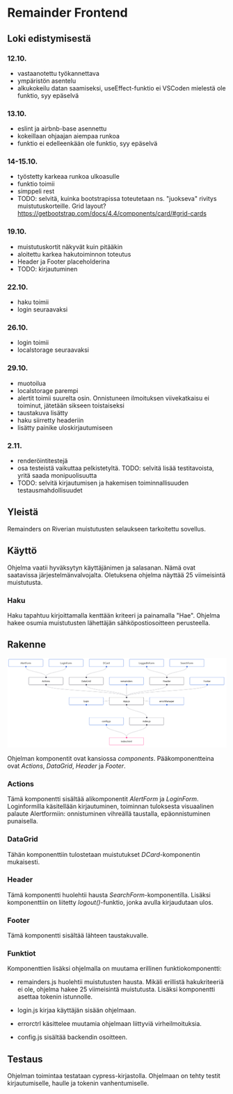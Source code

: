 # Remainder Frontend

## Loki edistymisestä

### 12.10.

- vastaanotettu työkannettava
- ympäristön asentelu
- alkukokeilu datan saamiseksi, useEffect-funktio ei VSCoden mielestä ole funktio, syy epäselvä

### 13.10.

- eslint ja airbnb-base asennettu
- kokeillaan ohjaajan aiempaa runkoa
- funktio ei edelleenkään ole funktio, syy epäselvä

### 14-15.10.

- työstetty karkeaa runkoa ulkoasulle
- funktio toimii
- simppeli rest
- TODO: selvitä, kuinka bootstrapissa toteutetaan ns. "juokseva" rivitys muistutuskorteille. Grid layout? https://getbootstrap.com/docs/4.4/components/card/#grid-cards

### 19.10.

- muistutuskortit näkyvät kuin pitääkin
- aloitettu karkea hakutoiminnon toteutus
- Header ja Footer placeholderina
- TODO: kirjautuminen

### 22.10.

- haku toimii
- login seuraavaksi

### 26.10.

- login toimii
- localstorage seuraavaksi

### 29.10.

- muotoilua
- localstorage parempi
- alertit toimii suurelta osin. Onnistuneen ilmoituksen viivekatkaisu ei toiminut, jätetään sikseen toistaiseksi
- taustakuva lisätty
- haku siirretty headeriin
- lisätty painike uloskirjautumiseen

### 2.11.

- renderöintitestejä
- osa testeistä vaikuttaa pelkistetyltä. TODO: selvitä lisää testitavoista, yritä saada monipuolisuutta
- TODO: selvitä kirjautumisen ja hakemisen toiminnallisuuden testausmahdollisuudet

## Yleistä

Remainders on Riverian muistutusten selaukseen tarkoitettu sovellus. 

## Käyttö

Ohjelma vaatii hyväksytyn käyttäjänimen ja salasanan. Nämä ovat saatavissa järjestelmänvalvojalta. 
Oletuksena ohjelma näyttää 25 viimeisintä muistutusta.

### Haku

Haku tapahtuu kirjoittamalla kenttään kriteeri ja painamalla "Hae". Ohjelma hakee osumia muistutusten lähettäjän sähköpostiosoitteen perusteella.

## Rakenne

![Ohjelman rakennekaavio](rakenne.png)

Ohjelman komponentit ovat kansiossa *components*. Pääkomponentteina ovat *Actions*, *DataGrid*, *Header* ja *Footer*.

### Actions

Tämä komponentti sisältää alikomponentit *AlertForm* ja *LoginForm*. Loginformilla käsitellään kirjautuminen, toiminnan tuloksesta visuaalinen palaute Alertformiin: onnistuminen vihreällä taustalla, epäonnistuminen punaisella.

### DataGrid

Tähän komponenttiin tulostetaan muistutukset *DCard*-komponentin mukaisesti.

### Header

Tämä komponentti huolehtii hausta *SearchForm*-komponentilla. Lisäksi komponenttiin on liitetty *logout()*-funktio, jonka avulla kirjaudutaan ulos.

### Footer

Tämä komponentti sisältää lähteen taustakuvalle.

### Funktiot

Komponenttien lisäksi ohjelmalla on muutama erillinen funktiokomponentti:

- remainders.js huolehtii muistutusten hausta. Mikäli erillistä hakukriteeriä ei ole, ohjelma hakee 25 viimeisintä muistutusta. Lisäksi komponentti asettaa tokenin istunnolle.

- login.js kirjaa käyttäjän sisään ohjelmaan.

- errorctrl käsittelee muutamia ohjelmaan liittyviä virheilmoituksia.

- config.js sisältää backendin osoitteen.

## Testaus

Ohjelman toimintaa testataan cypress-kirjastolla. Ohjelmaan on tehty testit kirjautumiselle, haulle ja tokenin vanhentumiselle.